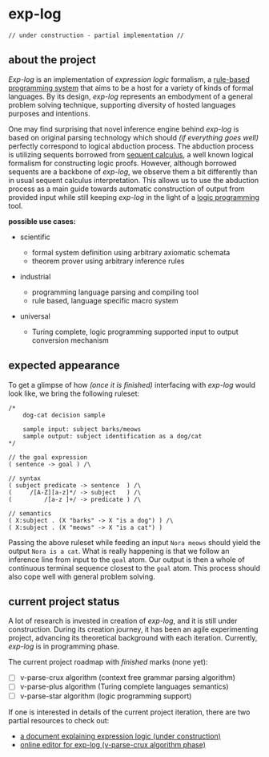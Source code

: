 # exp-log

    // under construction - partial implementation //

## about the project

*Exp-log* is an implementation of *expression logic* formalism, a [rule-based programming system](https://en.wikipedia.org/wiki/Rule-based_system) that aims to be a host for a variety of kinds of formal languages. By its design, *exp-log* represents an embodyment of a general problem solving technique, supporting diversity of hosted languages purposes and intentions.

One may find surprising that novel inference engine behind *exp-log* is based on original parsing technology which should *(if everything goes well)* perfectly correspond to logical abduction process. The abduction process is utilizing sequents borrowed from [sequent calculus](https://en.wikipedia.org/wiki/Sequent_calculus), a well known logical formalism for constructing logic proofs. However, although borrowed sequents are a backbone of *exp-log*, we observe them a bit differently than in usual sequent calculus interpretation. This allows us to use the abduction process as a main guide towards automatic construction of output from provided input while still keeping *exp-log* in the light of a [logic programming](https://en.wikipedia.org/wiki/Logic_programming) tool.

**possible use cases:**

- scientific
    - formal system definition using arbitrary axiomatic schemata
    - theorem prover using arbitrary inference rules

- industrial
    - programming language parsing and compiling tool
    - rule based, language specific macro system

- universal
    - Turing complete, logic programming supported input to output conversion mechanism

## expected appearance

To get a glimpse of how *(once it is finished)* interfacing with *exp-log* would look like, we bring the following ruleset:

    /*
        dog-cat decision sample
        
        sample input: subject barks/meows
        sample output: subject identification as a dog/cat
    */

    // the goal expression
    ( sentence -> goal ) /\

    // syntax
    ( subject predicate -> sentence  ) /\
    (     /[A-Z][a-z]*/ -> subject   ) /\
    (         /[a-z ]+/ -> predicate ) /\

    // semantics
    ( X:subject . (X "barks" -> X "is a dog") ) /\
    ( X:subject . (X "meows" -> X "is a cat") )

Passing the above ruleset while feeding an input `Nora meows` should yield the output `Nora is a cat`. What is really happening is that we follow an inference line from input to the `goal` atom. Our output is then a whole of continuous terminal sequence closest to the `goal` atom. This process should also cope well with general problem solving.

## current project status

A lot of research is invested in creation of *exp-log*, and it is still under construction. During its creation journey, it has been an agile experimenting project, advancing its theoretical background with each iteration. Currently, *exp-log* is in programming phase.

The current project roadmap with *finished* marks (none yet):

- [ ] v-parse-crux algorithm (context free grammar parsing algorithm)
- [ ] v-parse-plus algorithm (Turing complete languages semantics)
- [ ] v-parse-star algorithm (logic programming support)

If one is interested in details of the current project iteration, there are two partial resources to check out:

- [a document explaining expression logic (under construction)](docs/expression-logic.md)
- [online editor for exp-log (v-parse-crux algorithm phase)](https://contrast-zone.github.io/exp-log/playground)

